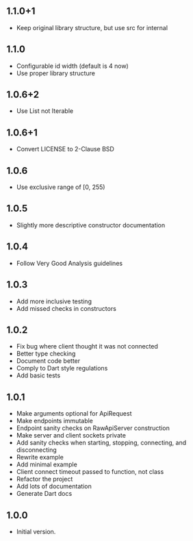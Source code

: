 ## 1.1.0+1

* Keep original library structure, but use src for internal

## 1.1.0

* Configurable id width (default is 4 now)
* Use proper library structure

## 1.0.6+2

* Use List not Iterable

## 1.0.6+1

* Convert LICENSE to 2-Clause BSD

## 1.0.6

* Use exclusive range of [0, 255)

## 1.0.5

* Slightly more descriptive constructor documentation

## 1.0.4

* Follow Very Good Analysis guidelines

## 1.0.3

* Add more inclusive testing
* Add missed checks in constructors

## 1.0.2

* Fix bug where client thought it was not connected
* Better type checking
* Document code better
* Comply to Dart style regulations
* Add basic tests

## 1.0.1

- Make arguments optional for ApiRequest
- Make endpoints immutable
- Endpoint sanity checks on RawApiServer construction
- Make server and client sockets private
- Add sanity checks when starting, stopping, connecting, and disconnecting
- Rewrite example
- Add minimal example
- Client connect timeout passed to function, not class
- Refactor the project
- Add lots of documentation
- Generate Dart docs

## 1.0.0

- Initial version.
